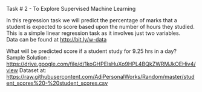 
Task # 2 - To Explore Supervised Machine Learning  

In this regression task we will predict the percentage of 
marks that a student is expected to score based upon the 
number of hours they studied. This is a simple linear 
regression task as it involves just two variables.  
Data can be found at http://bit.ly/w-data  

What will be predicted score if a student study for 9.25 hrs in a 
day?  
Sample Solution : 
https://drive.google.com/file/d/1koGHPElsHuXo9HPL4BQkZWRMJkOEHiv4/view
Dataset at:  
https://raw.githubusercontent.com/AdiPersonalWorks/Random/master/student_scores%20-%20student_scores.csv  
